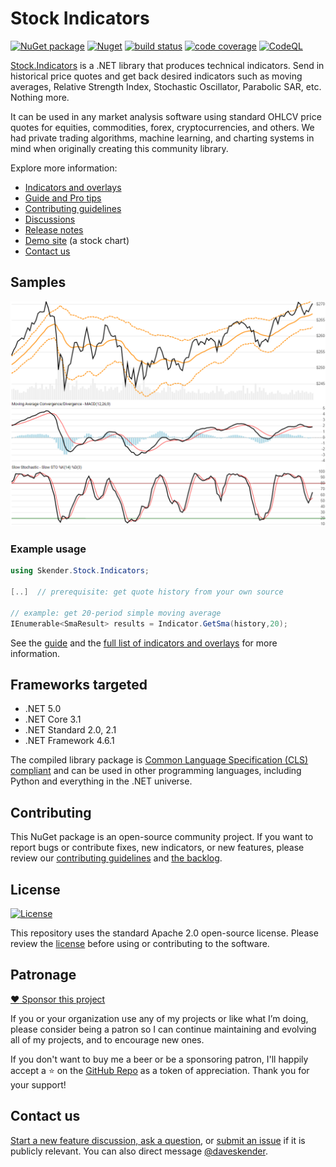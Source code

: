 # Stock Indicators

[![NuGet package](https://img.shields.io/nuget/v/skender.stock.indicators?color=blue&logo=NuGet&label=NuGet%20Package)](https://www.nuget.org/packages/Skender.Stock.Indicators)
[![Nuget](https://img.shields.io/nuget/dt/skender.stock.indicators?logo=NuGet&label=Downloads)](https://www.nuget.org/packages/Skender.Stock.Indicators)
[![build status](https://img.shields.io/azure-devops/build/skender/5123ca47-74f2-4d67-a5d4-c4d90b8d670a/21/master?logo=AzureDevops&label=Build%20Status)](https://dev.azure.com/skender/Stock.Indicators/_build/latest?definitionId=21&branchName=master)
[![code coverage](https://img.shields.io/azure-devops/coverage/skender/stock.indicators/21/master?logo=AzureDevOps&label=Code%20Coverage)](https://dev.azure.com/skender/Stock.Indicators/_build/latest?definitionId=21&branchName=master&view=codecoverage-tab)
[![CodeQL](https://github.com/DaveSkender/Stock.Indicators/workflows/CodeQL/badge.svg)](https://github.com/DaveSkender/Stock.Indicators/security/code-scanning)

[Stock.Indicators](https://www.nuget.org/packages/Skender.Stock.Indicators) is a .NET library that produces technical indicators.  Send in historical price quotes and get back desired indicators such as moving averages, Relative Strength Index, Stochastic Oscillator, Parabolic SAR, etc.  Nothing more.

It can be used in any market analysis software using standard OHLCV price quotes for equities, commodities, forex, cryptocurrencies, and others.  We had private trading algorithms, machine learning, and charting systems in mind when originally creating this community library.

Explore more information:

- [Indicators and overlays](https://daveskender.github.io/Stock.Indicators/docs/INDICATORS.html)
- [Guide and Pro tips](https://daveskender.github.io/Stock.Indicators/docs/GUIDE.html)
- [Contributing guidelines](https://daveskender.github.io/Stock.Indicators/docs/CONTRIBUTING.html)
- [Discussions](https://github.com/DaveSkender/Stock.Indicators/discussions)
- [Release notes](https://github.com/DaveSkender/Stock.Indicators/releases)
- [Demo site](https://stock-charts.azurewebsites.net) (a stock chart)
- [Contact us](#contact-us)

## Samples

![image](docs/examples.png)

### Example usage

```csharp
using Skender.Stock.Indicators;

[..]  // prerequisite: get quote history from your own source

// example: get 20-period simple moving average
IEnumerable<SmaResult> results = Indicator.GetSma(history,20);
```

See the [guide](https://daveskender.github.io/Stock.Indicators/docs/GUIDE.html) and the [full list of indicators and overlays](https://daveskender.github.io/Stock.Indicators/docs/INDICATORS.html) for more information.

## Frameworks targeted

- .NET 5.0
- .NET Core 3.1
- .NET Standard 2.0, 2.1
- .NET Framework 4.6.1

The compiled library package is [Common Language Specification (CLS) compliant](https://docs.microsoft.com/en-us/dotnet/standard/common-type-system) and can be used in other programming languages, including Python and everything in the .NET universe.

## Contributing

This NuGet package is an open-source community project.  If you want to report bugs or contribute fixes, new indicators, or new features, please review our [contributing guidelines](docs/CONTRIBUTING.md#content) and [the backlog](https://github.com/DaveSkender/Stock.Indicators/projects/1).

## License

[![License](https://img.shields.io/badge/License-Apache%202.0-blue.svg)](https://opensource.org/licenses/Apache-2.0)

This repository uses the standard Apache 2.0 open-source license.  Please review the [license](https://opensource.org/licenses/Apache-2.0) before using or contributing to the software.

## Patronage

[:heart: Sponsor this project](https://github.com/sponsors/DaveSkender)

If you or your organization use any of my projects or like what I’m doing, please consider being a patron so I can continue maintaining and evolving all of my projects, and to encourage new ones.

If you don't want to buy me a beer or be a sponsoring patron, I'll happily accept a :star: on the [GitHub Repo](https://github.com/DaveSkender/Stock.Indicators) as a token of appreciation.  Thank you for your support!

## Contact us

[Start a new feature discussion, ask a question](https://github.com/DaveSkender/Stock.Indicators/discussions), or [submit an issue](https://github.com/DaveSkender/Stock.Indicators/issues) if it is publicly relevant.  You can also direct message [@daveskender](https://twitter.com/messages/compose?recipient_id=27475431).
